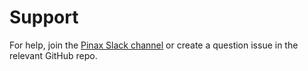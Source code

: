 # Support

For help, join the [Pinax Slack channel](http://slack.pinaxproject.com) or create a question issue in the relevant GitHub repo.
